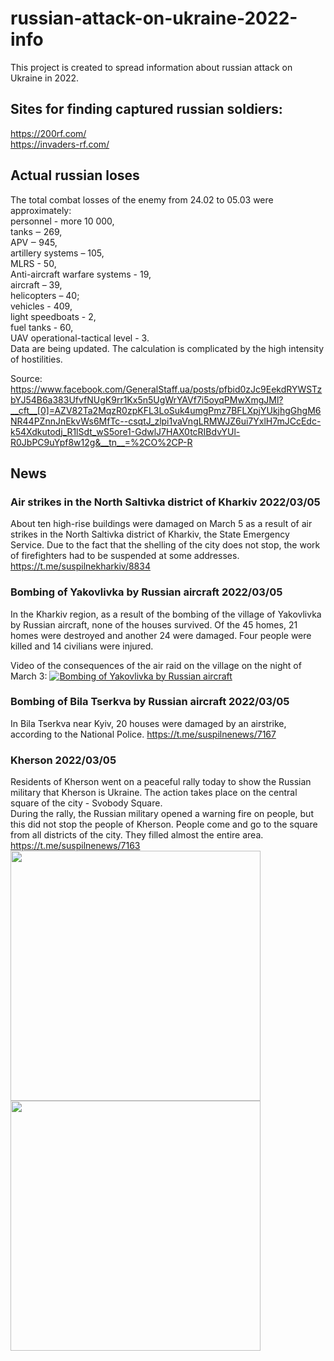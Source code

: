 # russian-attack-on-ukraine-2022-info

This project is created to spread information about russian attack on Ukraine in 2022.

## Sites for finding captured russian soldiers:
https://200rf.com/  
https://invaders-rf.com/

## Actual russian loses
The total combat losses of the enemy from 24.02 to 05.03 were approximately:  
personnel - more 10 000,  
tanks ‒ 269,  
APV  ‒ 945,  
artillery systems – 105,  
MLRS - 50,  
Anti-aircraft warfare systems - 19,  
aircraft – 39,   
helicopters – 40;  
vehicles - 409,  
light speedboats - 2,  
fuel tanks - 60,   
UAV operational-tactical level - 3.  
Data are being updated. The calculation is complicated by the high intensity of hostilities.

Source: https://www.facebook.com/GeneralStaff.ua/posts/pfbid0zJc9EekdRYWSTzbYJ54B6a383UfvfNUgK9rr1Kx5n5UgWrYAVf7i5oyqPMwXmgJMl?__cft__[0]=AZV82Ta2MqzR0zpKFL3LoSuk4umgPmz7BFLXpjYUkjhgGhgM6NR44PZnnJnEkvWs6MfTc--csqtJ_zlpi1vaVngLRMWJZ6ui7YxlH7mJCcEdc-k54Xdkutodj_R1lSdt_wS5ore1-GdwlJ7HAX0tcRIBdvYUl-R0JbPC9uYpf8w12g&__tn__=%2CO%2CP-R

## News
### Air strikes in the North Saltivka district of Kharkiv 2022/03/05
About ten high-rise buildings were damaged on March 5 as a result of air strikes in the North Saltivka district of Kharkiv, the State Emergency Service. Due to the fact that the shelling of the city does not stop, the work of firefighters had to be suspended at some addresses.  
https://t.me/suspilnekharkiv/8834  

### Bombing of Yakovlivka by Russian aircraft 2022/03/05
In the Kharkiv region, as a result of the bombing of the village of Yakovlivka by Russian aircraft, none of the houses survived. Of the 45 homes, 21 homes were destroyed and another 24 were damaged. Four people were killed and 14 civilians were injured.

Video of the consequences of the air raid on the village on the night of March 3:
[![Bombing of Yakovlivka by Russian aircraft](http://img.youtube.com/vi/_kfOF9TuchY/0.jpg)](https://www.youtube.com/watch?v=_kfOF9TuchY)  

### Bombing of Bila Tserkva by Russian aircraft 2022/03/05  
In Bila Tserkva near Kyiv, 20 houses were damaged by an airstrike, according to the National Police.
https://t.me/suspilnenews/7167  

### Kherson 2022/03/05
Residents of Kherson went on a peaceful rally today to show the Russian military that Kherson is Ukraine. The action takes place on the central square of the city - Svobody Square.    
During the rally, the Russian military opened a warning fire on people, but this did not stop the people of Kherson. People come and go to the square from all districts of the city. They filled almost the entire area.  
https://t.me/suspilnenews/7163  
<img src="https://user-images.githubusercontent.com/46224733/156897973-c897de33-2520-4f9b-ac2d-a5077d66bf40.jpg" width="400">
<img src="https://user-images.githubusercontent.com/46224733/156897979-9cd08700-08d9-411b-a506-88e989c8bc04.jpg" width="400">

